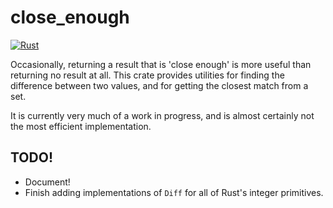 # close_enough
[![Rust](https://github.com/BezPowell/close_enough/actions/workflows/rust.yml/badge.svg?branch=main)](https://github.com/BezPowell/close_enough/actions/workflows/rust.yml)

Occasionally, returning a result that is 'close enough' is more useful than returning no result at all. This crate provides utilities for finding the difference between two values, and for getting the closest match from a set.

It is currently very much of a work in progress, and is almost certainly not the most efficient implementation.

## TODO!
- Document!
- Finish adding implementations of `Diff` for all of Rust's integer primitives.